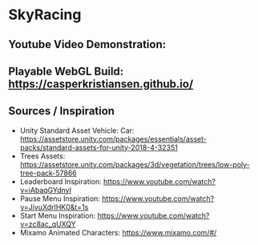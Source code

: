 # SkyRacing

## Youtube Video Demonstration: 

## Playable WebGL Build: https://casperkristiansen.github.io/

## Sources / Inspiration
- Unity Standard Asset Vehicle: Car: https://assetstore.unity.com/packages/essentials/asset-packs/standard-assets-for-unity-2018-4-32351
- Trees Assets: https://assetstore.unity.com/packages/3d/vegetation/trees/low-poly-tree-pack-57866
- Leaderboard Inspiration: https://www.youtube.com/watch?v=iAbaqGYdnyI
- Pause Menu Inspiration: https://www.youtube.com/watch?v=JivuXdrIHK0&t=1s
- Start Menu Inspiration: https://www.youtube.com/watch?v=zc8ac_qUXQY
- Mixamo Animated Characters: https://www.mixamo.com/#/
